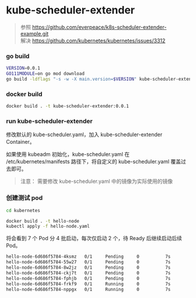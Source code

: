 # kube-scheduler-extender

> 参照 https://github.com/everpeace/k8s-scheduler-extender-example.git  
> 解决 https://github.com/kubernetes/kubernetes/issues/3312

### go build

```bash
VERSION=0.0.1
GO111MODULE=on go mod download
go build -ldflags "-s -w -X main.version=$VERSION" kube-scheduler-extender
```

### docker build

```bash
docker build . -t kube-scheduler-extender:0.0.1
```

### run kube-scheduler-extender

修改默认的 kube-scheduler.yaml，加入 kube-scheduler-extender Container。

如果使用 kubeadm 初始化，kube-scheduler.yaml 在 /etc/kubernetes/manifests 路径下，将自定义的 kube-scheduler.yaml 覆盖过去即可。

> 注意： 需要修改 kube-scheduler.yaml 中的镜像为实际使用的镜像

### 创建测试 pod

```bash
cd kubernetes

docker build . -t hello-node
kubectl apply -f hello-node.yaml
```

将会看到 7 个 Pod 分 4 批启动，每次仅启动 2 个，待 Ready 后继续启动后续 Pod。

```bash
hello-node-6d686f5784-4ksmz   0/1     Pending     0          7s
hello-node-6d686f5784-55w27   0/1     Pending     0          7s
hello-node-6d686f5784-8w2jz   0/1     Pending     0          7s
hello-node-6d686f5784-ckj7t   0/1     Pending     0          7s
hello-node-6d686f5784-fphjb   0/1     Pending     0          7s
hello-node-6d686f5784-frkf9   0/1     Running     0          7s
hello-node-6d686f5784-nppgx   0/1     Running     0          7s
```
